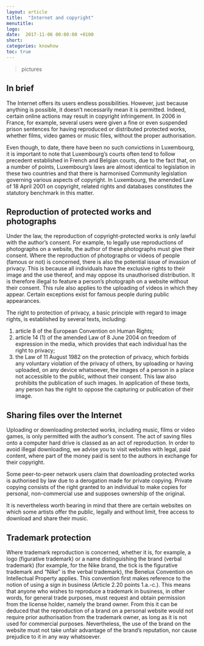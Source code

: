 ```yaml
---
layout: article
title:  "Internet and copyright"
menutitle:
logo:
date:  2017-11-06 00:00:00 +0100
short:
categories: knowhow
toc: true
---
```

> pictures


## In brief
The Internet offers its users endless possibilities. However, just because anything is possible, it doesn’t necessarily mean it is permitted. Indeed, certain online actions may result in copyright infringement. In 2006 in France, for example, several users were given a fine or even suspended prison sentences for having reproduced or distributed protected works, whether films, video games or music files, without the proper authorisation.

Even though, to date, there have been no such convictions in Luxembourg, it is important to note that Luxembourg’s courts often tend to follow precedent established in French and Belgian courts, due to the fact that, on a number of points, Luxembourg’s laws are almost identical to legislation in these two countries and that there is harmonised Community legislation governing various aspects of copyright. In Luxembourg, the amended Law of 18 April 2001 on copyright, related rights and databases constitutes the statutory benchmark in this matter.

## Reproduction of protected works and photographs
Under the law, the reproduction of copyright-protected works is only lawful with the author’s consent. For example, to legally use reproductions of photographs on a website, the author of these photographs must give their consent. Where the reproduction of photographs or videos of people (famous or not) is concerned, there is also the potential issue of invasion of privacy. This is because all individuals have the exclusive rights to their image and the use thereof, and may oppose its unauthorised distribution. It is therefore illegal to feature a person’s photograph on a website without their consent. This rule also applies to the uploading of videos in which they appear. Certain exceptions exist for famous people during public appearances.

The right to protection of privacy, a basic principle with regard to image rights, is established by several texts, including:

1. article 8 of the European Convention on Human Rights;
2. article 14 (1) of the amended Law of 8 June 2004 on freedom of expression in the media, which provides that each individual has the right to privacy;
3. the Law of 11 August 1982 on the protection of privacy, which forbids any voluntary violation of the privacy of others, by uploading or having uploaded, on any device whatsoever, the images of a person in a place not accessible to the public, without their consent. This law also prohibits the publication of such images. In application of these texts, any person has the right to oppose the capturing or publication of their image.

## Sharing files over the Internet
Uploading or downloading protected works, including music, films or video games, is only permitted with the author’s consent. The act of saving files onto a computer hard drive is classed as an act of reproduction. In order to avoid illegal downloading, we advise you to visit websites with legal, paid content, where part of the money paid is sent to the authors in exchange for their copyright.

Some peer-to-peer network users claim that downloading protected works is authorised by law due to a derogation made for private copying. Private copying consists of the right granted to an individual to make copies for personal, non-commercial use and supposes ownership of the original.

It is nevertheless worth bearing in mind that there are certain websites on which some artists offer the public, legally and without limit, free access to download and share their music.

## Trademark protection
Where trademark reproduction is concerned, whether it is, for example, a logo (figurative trademark) or a name distinguishing the brand (verbal trademark) (for example, for the Nike brand, the tick is the figurative trademark and “Nike” is the verbal trademark), the Benelux Convention on Intellectual Property applies. This convention first makes reference to the notion of using a sign in business (Article 2.20 points 1.a.-c.). This means that anyone who wishes to reproduce a trademark in business, in other words, for general trade purposes, must request and obtain permission from the license holder, namely the brand owner. From this it can be deduced that the reproduction of a brand on a personal website would not require prior authorisation from the trademark owner, as long as it is not used for commercial purposes. Nevertheless, the use of the brand on the website must not take unfair advantage of the brand’s reputation, nor cause prejudice to it in any way whatsoever.

